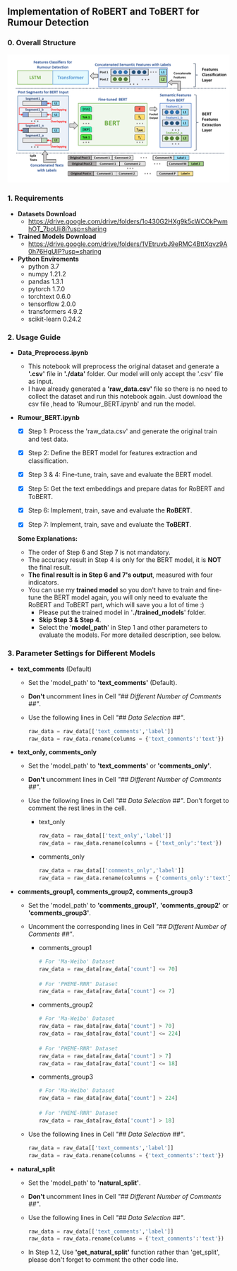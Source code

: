 ## Implementation of RoBERT and ToBERT for Rumour Detection

### 0. Overall Structure

<img src="./images/Overall Structure.png" alt="Overall Structure" style="zoom: 67%;" />

### 1. Requirements
* **Datasets Download**
  * https://drive.google.com/drive/folders/1o430G2HXg9k5cWCOkPwmhOT_7boUii8i?usp=sharing
* **Trained Models Download**
  * https://drive.google.com/drive/folders/1VEtruvbJ9eRMC4BttXgvz9A0h76HgUIP?usp=sharing
* **Python Enviroments**
  * python 3.7
  * numpy 1.21.2
  * pandas 1.3.1
  * pytorch 1.7.0
  * torchtext 0.6.0
  * tensorflow 2.0.0
  * transformers 4.9.2
  * scikit-learn 0.24.2

### 2. Usage Guide

* **Data_Preprocess.ipynb**
  * This notebook will preprocess the original dataset and generate a **'.csv'** file in **'./data'** folder. Our model will only accept the '.csv' file as input. 
  * I have already generated a **'raw_data.csv'** file so there is no need to collect the dataset and run this notebook again.  Just download the csv file ,head to 'Rumour_BERT.ipynb' and run the model.

* **Rumour_BERT.ipynb**

  - [x] Step 1: Process the 'raw_data.csv' and generate the original train and test data.

  - [x] Step 2: Define the BERT model for features extraction and classification.
  - [x] Step 3 & 4: Fine-tune, train,  save and evaluate the BERT model.
  - [x] Step 5: Get the text embeddings and prepare datas for RoBERT and ToBERT.
  - [x] Step 6: Implement, train, save and evaluate the **RoBERT**.
  - [x] Step 7: Implement, train, save and evaluate the **ToBERT**.

  **Some Explanations:**

  - The order of Step 6 and Step 7 is not mandatory.
  - The accuracy result in Step 4 is only for the BERT model, it is **NOT** the final result.
  - **The final result is in Step 6 and 7's output**, measured with four indicators.
  - You can use my **trained model** so you don't have to train and fine-tune the BERT model again, you will only need to evaluate the RoBERT and ToBERT part, which will save you a lot of time :)
    - Please put the trained model in '**./trained_models**' folder.
    - **Skip Step 3 & Step 4**.
    - Select the '**model_path**' in Step 1 and other parameters to evaluate the models. For more detailed description, see below.



### 3. Parameter Settings for Different Models

* **text_comments** (Default)

  * Set the 'model_path' to **'text_comments'** (Default).

  * **Don't** uncomment lines in Cell *"\## Different Number of Comments ##"*.

  * Use the following lines in Cell *"\## Data Selection ##"*.

    ```python
    raw_data = raw_data[['text_comments','label']]
    raw_data = raw_data.rename(columns = {'text_comments':'text'})
    ```

* **text_only, comments_only**

  * Set the 'model_path' to **'text_comments'** or **'comments_only'**.

  * **Don't** uncomment lines in Cell *"\## Different Number of Comments ##"*.

  * Use the following lines in Cell *"\## Data Selection ##"*. Don't forget to comment the rest lines in the cell.

    * text_only

      ```python
      raw_data = raw_data[['text_only','label']]
      raw_data = raw_data.rename(columns = {'text_only':'text'})
      ```

    * comments_only

      ```python
      raw_data = raw_data[['comments_only','label']]
      raw_data = raw_data.rename(columns = {'comments_only':'text'})
      ```

      

* **comments_group1, comments_group2, comments_group3**

  * Set the 'model_path' to **'comments_group1'**, **'comments_group2'** or **'comments_group3'**.

  * Uncomment the corresponding lines in Cell *"\## Different Number of Comments ##"*.

    * comments_group1

      ```python
      # For 'Ma-Weibo' Dataset
      raw_data = raw_data[raw_data['count'] <= 70]
      
      # For 'PHEME-RNR' Dataset
      raw_data = raw_data[raw_data['count'] <= 7]
      ```

    * comments_group2

      ```python
      # For 'Ma-Weibo' Dataset
      raw_data = raw_data[raw_data['count'] > 70]
      raw_data = raw_data[raw_data['count'] <= 224]
      
      # For 'PHEME-RNR' Dataset
      raw_data = raw_data[raw_data['count'] > 7]
      raw_data = raw_data[raw_data['count'] <= 18]
      ```

    * comments_group3

      ```python
      # For 'Ma-Weibo' Dataset
      raw_data = raw_data[raw_data['count'] > 224]
      
      # For 'PHEME-RNR' Dataset
      raw_data = raw_data[raw_data['count'] > 18]
      ```

  * Use the following lines in Cell *"\## Data Selection ##"*.

    ```python
    raw_data = raw_data[['text_comments','label']]
    raw_data = raw_data.rename(columns = {'text_comments':'text'})
    ```

* **natural_split**
  * Set the 'model_path' to **'natural_split'**.
  * **Don't** uncomment lines in Cell *"\## Different Number of Comments ##"*.

  * Use the following lines in Cell *"\## Data Selection ##"*.

    ```python
    raw_data = raw_data[['text_comments','label']]
    raw_data = raw_data.rename(columns = {'text_comments':'text'})
    ```
  
  * In Step 1.2, Use **'get_natural_split'** function rather than 'get_split', please don't forget to comment the other code line.

